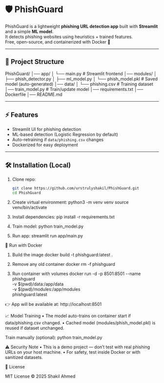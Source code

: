 # 🛡️ PhishGuard

PhishGuard is a lightweight **phishing URL detection app** built with **Streamlit** and a simple **ML model**.  
It detects phishing websites using heuristics + trained features.  
Free, open-source, and containerized with Docker 🚀

---

## 📂 Project Structure
PhishGuard/
│── app/
│   └── main.py          # Streamlit frontend
│── modules/
│   ├── phish_detector.py
│   ├── ml_model.py
│   └── phish_model.pkl  # Saved model (auto-generated)
│── data/
│   └── phishing.csv     # Training dataset
│── train_model.py       # Train/update model
│── requirements.txt
│── Dockerfile
│── README.md

---

## ⚡ Features
- Streamlit UI for phishing detection
- ML-based detection (Logistic Regression by default)
- Auto-retraining if `data/phishing.csv` changes
- Dockerized for easy deployment

---

## 🛠️ Installation (Local)

1. Clone repo:
   ```bash
   git clone https://github.com/urstrulyshakil/PhishGuard.git
   cd PhishGuard

2.	Create virtual environment:
python3 -m venv venv
source venv/bin/activate

3.	Install dependencies:
pip install -r requirements.txt

4.	Train model:
python train_model.py

5.	Run app:
streamlit run app/main.py


🐳 Run with Docker

1. Build the image
docker build -t phishguard:latest .

2. Remove any old container
docker rm -f phishguard

3. Run container with volumes
docker run -d -p 8501:8501 --name phishguard \
  -v $(pwd)/data:/app/data \
  -v $(pwd)/modules:/app/modules \
  phishguard:latest

👉 App will be available at: http://localhost:8501


📈 Model Training
	•	The model auto-trains on container start if data/phishing.csv changed.
	•	Cached model (modules/phish_model.pkl) is reused if dataset unchanged.

Train manually (optional):
python train_model.py

⚠️ Security Note
	•	This is a demo project — don’t test with real phishing URLs on your host machine.
	•	For safety, test inside Docker or with sanitized datasets.


📜 License

MIT License © 2025 Shakil Ahmed

